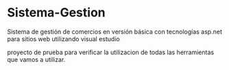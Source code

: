 # Sistema-Gestion
Sistema de gestión de comercios en versión básica con tecnologías asp.net para sitios web utilizando visual estudio

proyecto de prueba para verificar la utilizacion de todas las herramientas que vamos a utilizar.
